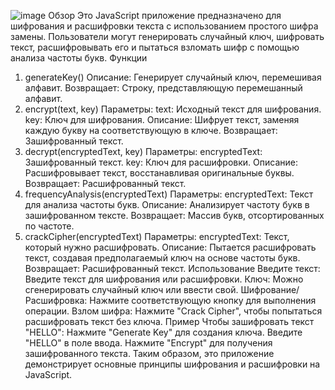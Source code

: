 ![image](https://github.com/user-attachments/assets/30a76592-5981-4895-8651-ca1706a0d632)
Обзор
Это JavaScript приложение предназначено для шифрования и расшифровки текста с использованием простого шифра замены. Пользователи могут генерировать случайный ключ, шифровать текст, расшифровывать его и пытаться взломать шифр с помощью анализа частоты букв.
Функции
1. generateKey()
Описание: Генерирует случайный ключ, перемешивая алфавит.
Возвращает: Строку, представляющую перемешанный алфавит.
2. encrypt(text, key)
Параметры:
text: Исходный текст для шифрования.
key: Ключ для шифрования.
Описание: Шифрует текст, заменяя каждую букву на соответствующую в ключе.
Возвращает: Зашифрованный текст.
3. decrypt(encryptedText, key)
Параметры:
encryptedText: Зашифрованный текст.
key: Ключ для расшифровки.
Описание: Расшифровывает текст, восстанавливая оригинальные буквы.
Возвращает: Расшифрованный текст.
4. frequencyAnalysis(encryptedText)
Параметры:
encryptedText: Текст для анализа частоты букв.
Описание: Анализирует частоту букв в зашифрованном тексте.
Возвращает: Массив букв, отсортированных по частоте.
5. crackCipher(encryptedText)
Параметры:
encryptedText: Текст, который нужно расшифровать.
Описание: Пытается расшифровать текст, создавая предполагаемый ключ на основе частоты букв.
Возвращает: Расшифрованный текст.
Использование
Введите текст: Введите текст для шифрования или расшифровки.
Ключ: Можно сгенерировать случайный ключ или ввести свой.
Шифрование/Расшифровка: Нажмите соответствующую кнопку для выполнения операции.
Взлом шифра: Нажмите "Crack Cipher", чтобы попытаться расшифровать текст без ключа.
Пример
Чтобы зашифровать текст "HELLO":
Нажмите "Generate Key" для создания ключа.
Введите "HELLO" в поле ввода.
Нажмите "Encrypt" для получения зашифрованного текста.
Таким образом, это приложение демонстрирует основные принципы шифрования и расшифровки на JavaScript.
